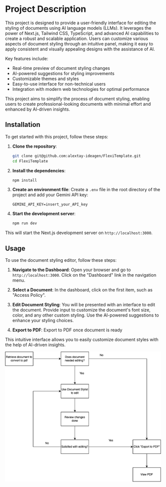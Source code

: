 # Project Description

This project is designed to provide a user-friendly interface for editing the styling of documents using AI language models (LLMs). It leverages the power of Next.js, Tailwind CSS, TypeScript, and advanced AI capabilities to create a robust and scalable application. Users can customize various aspects of document styling through an intuitive panel, making it easy to apply consistent and visually appealing designs with the assistance of AI.

Key features include:

- Real-time preview of document styling changes
- AI-powered suggestions for styling improvements
- Customizable themes and styles
- Easy-to-use interface for non-technical users
- Integration with modern web technologies for optimal performance

This project aims to simplify the process of document styling, enabling users to create professional-looking documents with minimal effort and enhanced by AI-driven insights.

## Installation

To get started with this project, follow these steps:

1. **Clone the repository**:

   ```bash
   git clone git@github.com:alextay-ideagen/FlexiTemplate.git
   cd FlexiTemplate
   ```

2. **Install the dependencies**:

   ```bash
   npm install
   ```

3. **Create an environment file**:
   Create a `.env` file in the root directory of the project and add your Gemini API key:

   ```plaintext
   GEMINI_API_KEY=insert_your_API_key
   ```

4. **Start the development server**:
   ```bash
   npm run dev
   ```

This will start the Next.js development server on `http://localhost:3000`.

## Usage

To use the document styling editor, follow these steps:

1. **Navigate to the Dashboard**:
   Open your browser and go to `http://localhost:3000`. Click on the "Dashboard" link in the navigation menu.

2. **Select a Document**:
   In the dashboard, click on the first item, such as "Access Policy".

3. **Edit Document Styling**:
   You will be presented with an interface to edit the document. Provide input to customize the document's font size, color, and any other custom styling. Use the AI-powered suggestions to enhance your styling choices.

4. **Export to PDF**:
   Export to PDF once document is ready

This intuitive interface allows you to easily customize document styles with the help of AI-driven insights.

![Alt text](<public/Document Stylist Flowchart.png>)
